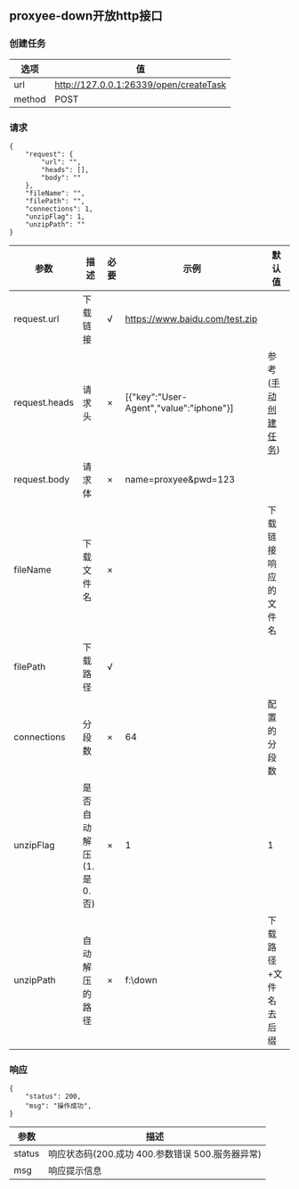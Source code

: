 ## proxyee-down开放http接口
### 创建任务
选项 | 值
---|---
url | http://127.0.0.1:26339/open/createTask
method | POST  

### 请求
```
{
    "request": {
        "url": "",
        "heads": [],
        "body": ""
    },
    "fileName": "",
    "filePath": "",
    "connections": 1,
    "unzipFlag": 1,
    "unzipPath": ""
}
```
参数 | 描述 | 必要 | 示例 | 默认值
---|---|---|---|---
request.url | 下载链接 | √ | https://www.baidu.com/test.zip |
request.heads | 请求头 | × | [{"key":"User-Agent","value":"iphone"}] | 参考([手动创建任务](https://github.com/monkeyWie/proxyee-down/blob/2.5/.guide/common/create/read.md))
request.body | 请求体 | × | name=proxyee&pwd=123 |
fileName | 下载文件名 | × |  | 下载链接响应的文件名
filePath | 下载路径 | √ | |
connections | 分段数 | × | 64 | 配置的分段数
unzipFlag | 是否自动解压(1.是 0.否) | × | 1 | 1
unzipPath | 自动解压的路径 | × | f:\down | 下载路径+文件名去后缀
### 响应
```
{
    "status": 200,
    "msg": "操作成功",
}
```
参数 | 描述 
---|---
status | 响应状态码(200.成功 400.参数错误 500.服务器异常)
msg | 响应提示信息



